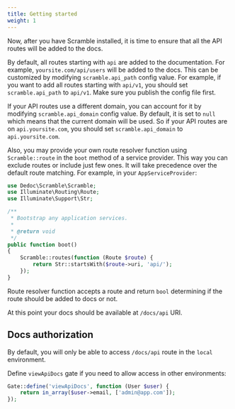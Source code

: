 ```yaml
---
title: Getting started
weight: 1
---
```


Now, after you have Scramble installed, it is time to ensure that all the API routes will be added to the docs.

By default, all routes starting with `api` are added to the documentation. For example, `yoursite.com/api/users` will be added to the docs. This can be customized by modifying `scramble.api_path` config value. For example, if you want to add all routes starting with `api/v1`, you should set `scramble.api_path` to `api/v1`. Make sure you publish the config file first.

If your API routes use a different domain, you can account for it by modifying `scramble.api_domain` config value. By default, it is set to `null` which means that the current domain will be used. So if your API routes are on `api.yoursite.com`, you should set `scramble.api_domain` to `api.yoursite.com`.

Also, you may provide your own route resolver function using `Scramble::route` in the `boot` method of a service provider. This way you can exclude routes or include just few ones. It will take precedence over the default route matching. For example, in your `AppServiceProvider`:

```php
use Dedoc\Scramble\Scramble;
use Illuminate\Routing\Route;
use Illuminate\Support\Str;

/**
 * Bootstrap any application services.
 *
 * @return void
 */
public function boot()
{
    Scramble::routes(function (Route $route) {
        return Str::startsWith($route->uri, 'api/');
    });
}
```
Route resolver function accepts a route and return `bool` determining if the route should be added to docs or not.

At this point your docs should be available at `/docs/api` URI.

## Docs authorization

By default, you will only be able to access `/docs/api` route in the `local` environment.

Define `viewApiDocs` gate if you need to allow access in other environments:

```php
Gate::define('viewApiDocs', function (User $user) {
    return in_array($user->email, ['admin@app.com']);
});
```
